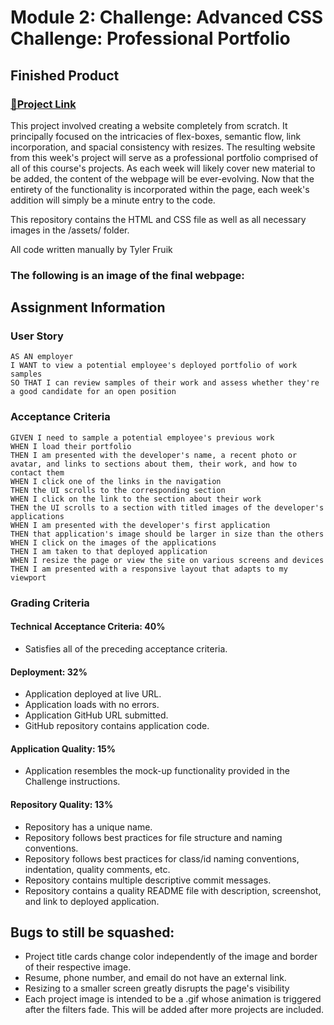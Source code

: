 # Module 2: Challenge: Advanced CSS Challenge: Professional Portfolio

## Finished Product

### [🔗Project Link](https://tylerfruik.github.io/Portfolio/)
This project involved creating a website completely from scratch. It principally focused on the intricacies of flex-boxes, semantic flow, link incorporation, and spacial consistency with resizes.
The resulting website from this week's project will serve as a professional portfolio comprised of all of this course's projects.
As each week will likely cover new material to be added, the content of the webpage will be ever-evolving.  Now that the entirety of the functionality is incorporated within the page, each week's addition will simply be a minute entry to the code.

This repository contains the HTML and CSS file as well as all necessary images in the /assets/ folder.

All code written manually by Tyler Fruik

### The following is an image of the final webpage:
<!-- ![Image URL](https://github.com/TylerFruik/Portfolio/blob/main/Webpage%20View%20Sept28.png) -->

## Assignment Information

### User Story
```
AS AN employer
I WANT to view a potential employee's deployed portfolio of work samples
SO THAT I can review samples of their work and assess whether they're a good candidate for an open position
```

### Acceptance Criteria
```
GIVEN I need to sample a potential employee's previous work
WHEN I load their portfolio
THEN I am presented with the developer's name, a recent photo or avatar, and links to sections about them, their work, and how to contact them
WHEN I click one of the links in the navigation
THEN the UI scrolls to the corresponding section
WHEN I click on the link to the section about their work
THEN the UI scrolls to a section with titled images of the developer's applications
WHEN I am presented with the developer's first application
THEN that application's image should be larger in size than the others
WHEN I click on the images of the applications
THEN I am taken to that deployed application
WHEN I resize the page or view the site on various screens and devices
THEN I am presented with a responsive layout that adapts to my viewport
```

### Grading Criteria

#### Technical Acceptance Criteria: 40%
- Satisfies all of the preceding acceptance criteria.

#### Deployment: 32%
- Application deployed at live URL.
- Application loads with no errors.
- Application GitHub URL submitted.
- GitHub repository contains application code.

#### Application Quality: 15%
- Application resembles the mock-up functionality provided in the Challenge instructions.

#### Repository Quality: 13%
- Repository has a unique name.
- Repository follows best practices for file structure and naming conventions.
- Repository follows best practices for class/id naming conventions, indentation, quality comments, etc.
- Repository contains multiple descriptive commit messages.
- Repository contains a quality README file with description, screenshot, and link to deployed application.


## Bugs to still be squashed:
- Project title cards change color independently of the image and border of their respective image.
- Resume, phone number, and email do not have an external link.
- Resizing to a smaller screen greatly disrupts the page's visibility
- Each project image is intended to be a .gif whose animation is triggered after the filters fade. This will be added after more projects are included.